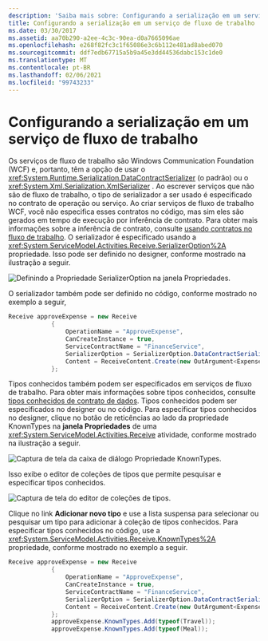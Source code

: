 ```yaml
---
description: 'Saiba mais sobre: Configurando a serialização em um serviço de fluxo de trabalho'
title: Configurando a serialização em um serviço de fluxo de trabalho
ms.date: 03/30/2017
ms.assetid: aa70b290-a2ee-4c3c-90ea-d0a7665096ae
ms.openlocfilehash: e268f82fc3c1f65086e3c6b112e481ad8abed070
ms.sourcegitcommit: ddf7edb67715a5b9a45e3dd44536dabc153c1de0
ms.translationtype: MT
ms.contentlocale: pt-BR
ms.lasthandoff: 02/06/2021
ms.locfileid: "99743233"
---
```

# <a name="configuring-serialization-in-a-workflow-service"></a>Configurando a serialização em um serviço de fluxo de trabalho

Os serviços de fluxo de trabalho são Windows Communication Foundation (WCF) e, portanto, têm a opção de usar o <xref:System.Runtime.Serialization.DataContractSerializer> (o padrão) ou o <xref:System.Xml.Serialization.XmlSerializer> . Ao escrever serviços que não são de fluxo de trabalho, o tipo de serializador a ser usado é especificado no contrato de operação ou serviço. Ao criar serviços de fluxo de trabalho WCF, você não especifica esses contratos no código, mas sim eles são gerados em tempo de execução por inferência de contrato. Para obter mais informações sobre a inferência de contrato, consulte  [usando contratos no fluxo de trabalho](using-contracts-in-workflow.md).  O serializador é especificado usando a <xref:System.ServiceModel.Activities.Receive.SerializerOption%2A> propriedade. Isso pode ser definido no designer, conforme mostrado na ilustração a seguir.  
  
 ![Definindo a Propriedade SerializerOption na janela Propriedades.](./media/configuring-serialization-in-a-workflow-service/setting-serializer-property.png)  
  
 O serializador também pode ser definido no código, conforme mostrado no exemplo a seguir,  
  
```csharp  
Receive approveExpense = new Receive  
            {  
                OperationName = "ApproveExpense",  
                CanCreateInstance = true,  
                ServiceContractName = "FinanceService",  
                SerializerOption = SerializerOption.DataContractSerializer,  
                Content = ReceiveContent.Create(new OutArgument<Expense>(expense))  
            };  
```  
  
  Tipos conhecidos também podem ser especificados em serviços de fluxo de trabalho. Para obter mais informações sobre tipos conhecidos, consulte [tipos conhecidos de contrato de dados](data-contract-known-types.md). Tipos conhecidos podem ser especificados no designer ou no código. Para especificar tipos conhecidos no designer, clique no botão de reticências ao lado da propriedade KnownTypes na **janela Propriedades** de uma <xref:System.ServiceModel.Activities.Receive> atividade, conforme mostrado na ilustração a seguir.
  
 ![Captura de tela da caixa de diálogo Propriedade KnownTypes.](./media/configuring-serialization-in-a-workflow-service/known-types-properties.png)  
  
 Isso exibe o editor de coleções de tipos que permite pesquisar e especificar tipos conhecidos.  
  
 ![Captura de tela do editor de coleções de tipos.](./media/configuring-serialization-in-a-workflow-service/type-collection-editor.gif)  
  
 Clique no link **Adicionar novo tipo** e use a lista suspensa para selecionar ou pesquisar um tipo para adicionar à coleção de tipos conhecidos. Para especificar tipos conhecidos no código, use a <xref:System.ServiceModel.Activities.Receive.KnownTypes%2A> propriedade, conforme mostrado no exemplo a seguir.  
  
```csharp
Receive approveExpense = new Receive  
            {  
                OperationName = "ApproveExpense",  
                CanCreateInstance = true,  
                ServiceContractName = "FinanceService",  
                SerializerOption = SerializerOption.DataContractSerializer,  
                Content = ReceiveContent.Create(new OutArgument<Expense>(expense))  
            };  
            approveExpense.KnownTypes.Add(typeof(Travel));  
            approveExpense.KnownTypes.Add(typeof(Meal));  
```
